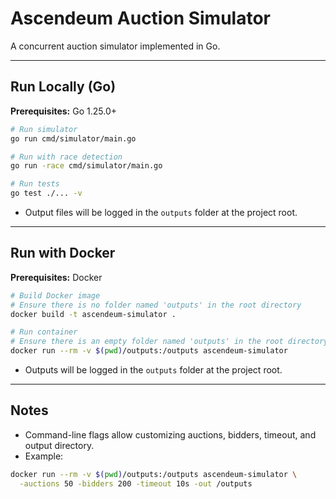 # Ascendeum Auction Simulator

A concurrent auction simulator implemented in Go.

---

## Run Locally (Go)

**Prerequisites:** Go 1.25.0+

```bash
# Run simulator
go run cmd/simulator/main.go

# Run with race detection
go run -race cmd/simulator/main.go

# Run tests
go test ./... -v
````

* Output files will be logged in the `outputs` folder at the project root.

---

## Run with Docker

**Prerequisites:** Docker

```bash
# Build Docker image
# Ensure there is no folder named 'outputs' in the root directory
docker build -t ascendeum-simulator .

# Run container
# Ensure there is an empty folder named 'outputs' in the root directory
docker run --rm -v $(pwd)/outputs:/outputs ascendeum-simulator
```

* Outputs will be logged in the `outputs` folder at the project root.

---

## Notes

* Command-line flags allow customizing auctions, bidders, timeout, and output directory.
* Example:

```bash
docker run --rm -v $(pwd)/outputs:/outputs ascendeum-simulator \
  -auctions 50 -bidders 200 -timeout 10s -out /outputs
```